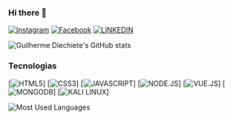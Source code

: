### Hi there 👋

[![Instagram](https://img.shields.io/badge/Instagram-E4405F?style=for-the-badge&logo=instagram&logoColor=white)](https://www.instagram.com/_diechiete/)
[![Facebook](https://img.shields.io/badge/Facebook-1877F2?style=for-the-badge&logo=facebook&logoColor=white)](https://www.facebook.com/guilherme.diechiete.9)
[![LINKEDIN](https://img.shields.io/badge/LinkedIn-0077B5?style=for-the-badge&logo=linkedin&logoColor=white)](https://www.linkedin.com/in/guilherme-diechiete-da-silva-00120023b/)

![Guilherme Diechiete's GitHub stats](https://github-readme-stats.vercel.app/api?username=GuilhermeDiechiete&show_icons=true&theme=transparent)

### Tecnologias
[![HTML5](https://img.shields.io/badge/HTML5-E34F26?style=for-the-badge&logo=html5&logoColor=white)]
[![CSS3](https://img.shields.io/badge/CSS3-1572B6?style=for-the-badge&logo=css3&logoColor=white)]
[![JAVASCRIPT](https://img.shields.io/badge/JavaScript-323330?style=for-the-badge&logo=javascript&logoColor=F7DF1E)]
[![NODE.JS](https://img.shields.io/badge/Node.js-43853D?style=for-the-badge&logo=node.js&logoColor=white)]
[![VUE.JS](https://img.shields.io/badge/Vue.js-35495E?style=for-the-badge&logo=vue.js&logoColor=4FC08D)]
[![MONGODB](https://img.shields.io/badge/MongoDB-4EA94B?style=for-the-badge&logo=mongodb&logoColor=white)]
[![KALI LINUX](https://img.shields.io/badge/Kali_Linux-557C94?style=for-the-badge&logo=kali-linux&logoColor=white)]

![Most Used Languages](https://github-readme-stats.vercel.app/api/top-langs/?username=GuilhermeDiechiete&layout=compact)
